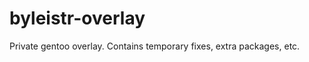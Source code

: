 byleistr-overlay
================

Private gentoo overlay. Contains temporary fixes, extra packages, etc.
